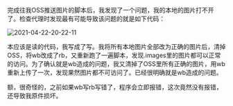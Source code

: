 完成往我OSS推送图片的脚本后，我发现了一个问题，我的本地的图片打不开了。检查代理时发现最有可能导致该问题的就是如下代码：

![2021-04-22-20-22-11](https://junjie2018sz.oss-cn-shenzhen.aliyuncs.com/images/2021-04-22-20-22-11.png)

本应该是读的代码，我写成了写。我将所有本地图片全部改为正确的图片后，清掉OSS，将wb改成了rb，又重新跑了一遍脚本，发现.images里的图片都可以正常的访问。为了确认就是wb造成的问题，我又清掉了OSS里所有正确的图片，用wb重新上传了一次，发现果然图片都不可访问了。已经很明确就是wb造成的问题。

额，很奇怪的，之前如果wb写rb写错了，程序会立即报错，这次竟然没有报错，还导致我原件损坏。